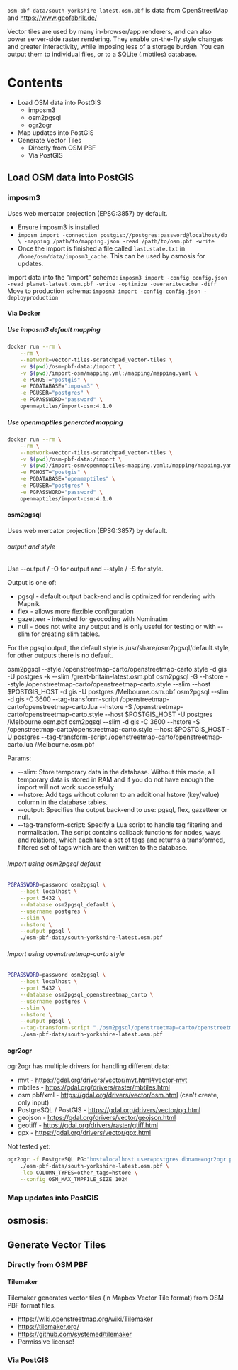 `osm-pbf-data/south-yorkshire-latest.osm.pbf` is data from OpenStreetMap and https://www.geofabrik.de/ 


Vector tiles are used by many in-browser/app renderers, and can also power server-side raster rendering. They enable on-the-fly style changes and greater interactivity, while imposing less of a storage burden. You can output them to individual files, or to a SQLite (.mbtiles) database.



# Contents

* Load OSM data into PostGIS
  * imposm3
  * osm2pgsql
  * ogr2ogr
* Map updates into PostGIS
* Generate Vector Tiles
  * Directly from OSM PBF
  * Via PostGIS



## Load OSM data into PostGIS

### imposm3

Uses web mercator projection (EPSG:3857) by default.

* Ensure imposm3 is installed
* `imposm import -connection postgis://postgres:password@localhost/db \
  -mapping /path/to/mapping.json -read /path/to/osm.pbf -write`
* Once the import is finished a file called `last.state.txt` in `/home/osm/data/imposm3_cache`. This can be used by 
 osmosis for updates. 

Import data into the "import" schema:
`imposm3 import -config config.json -read planet-latest.osm.pbf -write -optimize -overwritecache -diff`
Move to production schema:
`imposm3 import -config config.json -deployproduction`

#### Via Docker

##### Use imposm3 default mapping
```bash
docker run --rm \
    --rm \
    --network=vector-tiles-scratchpad_vector-tiles \
    -v $(pwd)/osm-pbf-data:/import \
    -v $(pwd)/import-osm/mapping.yml:/mapping/mapping.yaml \
    -e PGHOST="postgis" \
    -e PGDATABASE="imposm3" \
    -e PGUSER="postgres" \
    -e PGPASSWORD="password" \
    openmaptiles/import-osm:4.1.0
```

##### Use openmaptiles generated mapping
```bash
docker run --rm \
    --rm \
    --network=vector-tiles-scratchpad_vector-tiles \
    -v $(pwd)/osm-pbf-data:/import \
    -v $(pwd)/import-osm/openmaptiles-mapping.yaml:/mapping/mapping.yaml \
    -e PGHOST="postgis" \
    -e PGDATABASE="openmaptiles" \
    -e PGUSER="postgres" \
    -e PGPASSWORD="password" \
    openmaptiles/import-osm:4.1.0
```

#### osm2pgsql

Uses web mercator projection (EPSG:3857) by default.

###### output and style

Use --output / -O for output and --style / -S for style.

Output is one of:
* pgsql - default output back-end and is optimized for rendering with Mapnik
* flex - allows more flexible configuration
* gazetteer - intended for geocoding with Nominatim
* null - does not write any output and is only useful for testing or with --slim for creating slim tables.

For the pgsql output, the default style is /usr/share/osm2pgsql/default.style, for other outputs there is no default.

osm2pgsql --style /openstreetmap-carto/openstreetmap-carto.style -d gis -U postgres -k --slim /great-britain-latest.osm.pbf
osm2pgsql -G --hstore --style /openstreetmap-carto/openstreetmap-carto.style --slim --host $POSTGIS_HOST -d gis -U postgres /Melbourne.osm.pbf
osm2pgsql --slim -d gis -C 3600 --tag-transform-script /openstreetmap-carto/openstreetmap-carto.lua --hstore -S /openstreetmap-carto/openstreetmap-carto.style --host $POSTGIS_HOST -U postgres /Melbourne.osm.pbf
osm2pgsql --slim -d gis -C 3600 --hstore -S /openstreetmap-carto/openstreetmap-carto.style --host $POSTGIS_HOST -U postgres --tag-transform-script /openstreetmap-carto/openstreetmap-carto.lua /Melbourne.osm.pbf

Params:

* --slim: Store temporary data in the database. Without this mode, all temporary data is stored in RAM and if you do not have enough the import will not work successfully
* --hstore: Add tags without column to an additional hstore (key/value) column in the database tables.
* --output: Specifies the output back-end to use: pgsql, flex, gazetteer or null.
* --tag-transform-script: Specify a Lua script to handle tag filtering and normalisation. The script contains callback functions for nodes, ways and relations, which each take a set of tags and returns a transformed, filtered set of tags which are then written to the database.

###### Import using osm2pgsql default
```bash
PGPASSWORD=password osm2pgsql \
    --host localhost \
    --port 5432 \
    --database osm2pgsql_default \
    --username postgres \
    --slim \
    --hstore \
    --output pgsql \
    ./osm-pbf-data/south-yorkshire-latest.osm.pbf
```

###### Import using openstreetmap-carto style
```bash
PGPASSWORD=password osm2pgsql \
    --host localhost \
    --port 5432 \
    --database osm2pgsql_openstreetmap_carto \
    --username postgres \
    --slim \
    --hstore \
    --output pgsql \
    --tag-transform-script "./osm2pgsql/openstreetmap-carto/openstreetmap-carto.lua" --style "./osm2pgsql/openstreetmap-carto/openstreetmap-carto.style" \
    ./osm-pbf-data/south-yorkshire-latest.osm.pbf
```

#### ogr2ogr

ogr2ogr has multiple drivers for handling different data:

* mvt - https://gdal.org/drivers/vector/mvt.html#vector-mvt
* mbtiles - https://gdal.org/drivers/raster/mbtiles.html
* osm pbf/xml - https://gdal.org/drivers/vector/osm.html (can't create, only input)
* PostgreSQL / PostGIS - https://gdal.org/drivers/vector/pg.html
* geojson - https://gdal.org/drivers/vector/geojson.html
* geotiff - https://gdal.org/drivers/raster/gtiff.html
* gpx - https://gdal.org/drivers/vector/gpx.html

Not tested yet:
```bash
ogr2ogr -f PostgreSQL PG:"host=localhost user=postgres dbname=ogr2ogr password=password port=5432" \
    ./osm-pbf-data/south-yorkshire-latest.osm.pbf \
    -lco COLUMN_TYPES=other_tags=hstore \
    --config OSM_MAX_TMPFILE_SIZE 1024
```


### Map updates into PostGIS

## osmosis: 


## Generate Vector Tiles

### Directly from OSM PBF

#### Tilemaker

Tilemaker generates vector tiles (in Mapbox Vector Tile format) from OSM PBF format files.

* https://wiki.openstreetmap.org/wiki/Tilemaker
* https://tilemaker.org/
* https://github.com/systemed/tilemaker
* Permissive license!


### Via PostGIS

